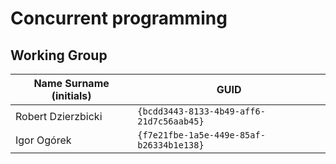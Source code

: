 # Concurrent programming

## Working Group

| Name Surname (initials) | GUID                                     |
| ----------------------- | ---------------------------------------- |
| Robert Dzierzbicki      | `{bcdd3443-8133-4b49-aff6-21d7c56aab45}` |
| Igor Ogórek             | `{f7e21fbe-1a5e-449e-85af-b26334b1e138}` |
